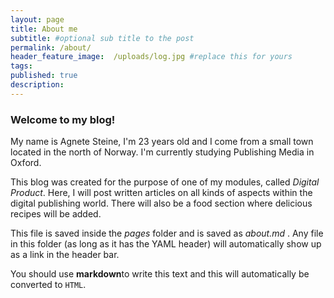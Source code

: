 ```yaml
---
layout: page
title: About me
subtitle: #optional sub title to the post
permalink: /about/
header_feature_image:  /uploads/log.jpg #replace this for yours
tags:
published: true
description:
---
```


### Welcome to my blog!
My name is Agnete Steine, I'm 23 years old and I come from a small town located in the north of Norway. I'm currently studying Publishing Media in Oxford.

This blog was created for the purpose of one of my modules, called _Digital Product_. Here, I will post written articles on all kinds of aspects within the digital publishing world. There will also be a food section where delicious recipes will be added.

This file is saved inside the _pages_ folder and is saved as _about.md_ . Any file in this folder (as long as it has  the YAML header) will automatically show up as a link in the header bar.

You should use **markdown**to write this text and this will automatically be converted to `HTML`.

